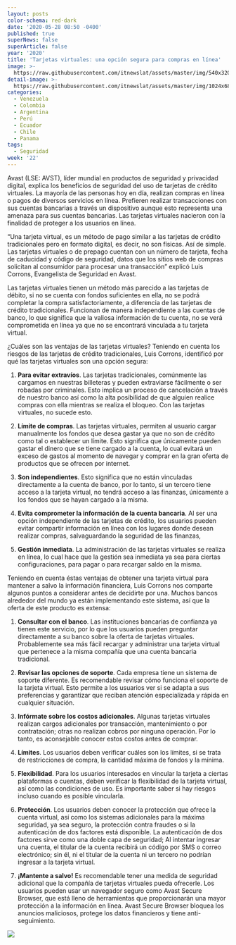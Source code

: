```yaml
---
layout: posts
color-schema: red-dark
date: '2020-05-28 08:50 -0400'
published: true
superNews: false
superArticle: false
year: '2020'
title: 'Tarjetas virtuales: una opción segura para compras en línea'
image: >-
  https://raw.githubusercontent.com/itnewslat/assets/master/img/540x320/Tarjetas-virtuales-p.jpg
detail-image: >-
  https://raw.githubusercontent.com/itnewslat/assets/master/img/1024x680/Tarjetas-virtuales-g.jpg
categories:
  - Venezuela
  - Colombia
  - Argentina
  - Perú
  - Ecuador
  - Chile
  - Panama
tags:
  - Seguridad
week: '22'
---
```

Avast (LSE: AVST), líder mundial en productos de seguridad y privacidad digital, explica los beneficios de seguridad del uso de tarjetas de crédito virtuales. La mayoría de las personas hoy en día, realizan compras en línea o pagos de diversos servicios en línea. Prefieren realizar transacciones con sus cuentas bancarias a través un dispositivo aunque esto representa una amenaza para sus cuentas bancarias. Las tarjetas virtuales nacieron con la finalidad de proteger a los usuarios en línea.

“Una tarjeta virtual, es un método de pago similar a las tarjetas de crédito tradicionales pero en formato digital, es decir, no son físicas. Así de simple. Las tarjetas virtuales o de prepago cuentan con un número de tarjeta, fecha de caducidad y código de seguridad, datos que los sitios web de compras solicitan al consumidor para procesar una transacción” explicó Luis Corrons, Evangelista de Seguridad en Avast.

Las tarjetas virtuales tienen un método más parecido a las tarjetas de débito, si no se cuenta con fondos suficientes en ella, no se podrá completar la compra satisfactoriamente, a diferencia de las tarjetas de crédito tradicionales. Funcionan de manera independiente a las cuentas de banco, lo que significa que la valiosa información de tu cuenta, no se verá comprometida en línea ya que no se encontrará vinculada a tu tarjeta virtual.

¿Cuáles son las ventajas de las tarjetas virtuales? Teniendo en cuenta los riesgos de las tarjetas de crédito tradicionales,  Luis Corrons,  identificó por qué las tarjetas virtuales son una opción segura:

1. **Para evitar extravíos**. Las tarjetas tradicionales, comúnmente las cargamos en nuestras billeteras y pueden extraviarse fácilmente o ser robadas por criminales. Esto implica un proceso de cancelación a través de nuestro banco así como la alta posibilidad de que alguien realice compras con ella mientras se realiza el bloqueo. Con las tarjetas virtuales, no sucede esto.

2. **Límite de compras**. Las tarjetas virtuales, permiten al usuario cargar manualmente los fondos que desea gastar ya que no son de crédito como tal o establecer un límite. Esto significa que únicamente pueden gastar el dinero que se tiene cargado a la cuenta, lo cual evitará un exceso de gastos al momento de navegar y comprar en la gran oferta de productos que se ofrecen por internet.

3. **Son independientes**. Esto significa que no están vinculadas directamente a la cuenta de banco, por lo tanto, si un tercero tiene acceso a la tarjeta virtual, no tendrá acceso a las finanzas, únicamente a los fondos que se hayan cargado a la misma.

4. **Evita comprometer la información de la cuenta bancaria**. Al ser una opción independiente de las tarjetas de crédito, los usuarios pueden evitar compartir información en línea con los lugares donde desean realizar compras, salvaguardando la seguridad de las finanzas,

5. **Gestión inmediata**. La administración de las tarjetas virtuales se realiza en línea, lo cual hace que la gestión sea inmediata ya sea para ciertas configuraciones, para pagar o para recargar saldo en la misma.

Teniendo en cuenta éstas ventajas de obtener una tarjeta virtual para mantener a salvo la información financiera, Luis Corrons nos comparte algunos puntos a considerar antes de decidirte por una. Muchos bancos alrededor del mundo ya están implementando este sistema, así que la oferta de este producto es extensa:

1. **Consultar con el banco**. Las instituciones bancarias de confianza ya tienen este servicio, por lo que los usuarios pueden preguntar directamente a su banco sobre la oferta de tarjetas virtuales. Probablemente sea más fácil recargar y administrar una tarjeta virtual que pertenece a la misma compañía que una cuenta bancaria tradicional.

2. **Revisar las opciones de soporte**. Cada empresa tiene un sistema de soporte diferente. Es recomendable revisar cómo funciona el soporte de la tarjeta virtual. Esto permite a los usuarios ver si se adapta a sus preferencias y garantizar que reciban atención especializada y rápida en cualquier situación.

3. **Infórmate sobre los costos adicionales**. Algunas tarjetas virtuales realizan cargos adicionales por transacción, mantenimiento o por contratación; otras no realizan cobros por ninguna operación. Por lo tanto, es aconsejable conocer estos costos antes de comprar.

4. **Límites**. Los usuarios deben verificar cuáles son los límites, si se trata de restricciones de compra, la cantidad máxima de fondos y la mínima.

5. **Flexibilidad**. Para los usuarios interesados en vincular la tarjeta a ciertas plataformas o cuentas, deben verificar la flexibilidad de la tarjeta virtual, así como las condiciones de uso. Es importante saber si hay riesgos incluso cuando es posible vincularla.

6. **Protección**. Los usuarios deben conocer la protección que ofrece la cuenta virtual, así como los sistemas adicionales para la máxima seguridad, ya sea seguro, la protección contra fraudes o si la autenticación de dos factores está disponible. La autenticación de dos factores sirve como una doble capa de seguridad; Al intentar ingresar una cuenta, el titular de la cuenta recibirá un código por SMS o correo electrónico; sin él, ni el titular de la cuenta ni un tercero no podrían ingresar a la tarjeta virtual.

7. **¡Mantente a salvo!** Es recomendable tener una medida de seguridad adicional que la compañía de tarjetas virtuales pueda ofrecerle. Los usuarios pueden usar un navegador seguro como Avast Secure Browser, que está lleno de herramientas que proporcionarán una mayor protección a la información en línea. Avast Secure Browser bloquea los anuncios maliciosos, protege los datos financieros y tiene anti-seguimiento.

<img src="https://tracker.metricool.com/c3po.jpg?hash=56f88a41e39ab42c063cc51676587a04"/>